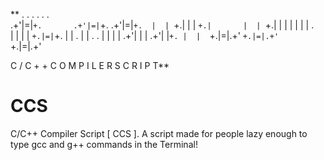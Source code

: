 **   . .             . .             . .    
.+'|=|`+.       .+'|=|`+.       .+'|=|`+. 
|  | `+.|       |  | `+.|       |  | `+.| 
|  |            |  |            |  | .    
|  |            |  |            `+.|=|`+. 
|  |    .       |  |    .       .    |  | 
|  | .+'|       |  | .+'|       |`+. |  | 
`+.|=|.+'       `+.|=|.+'       `+.|=|.+'

C / C + +    C O M P I L E R   S C R I P T**

# CCS
C/C++ Compiler Script [ CCS ]. A script made for people lazy enough to type gcc and g++ commands in the Terminal!
